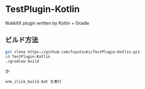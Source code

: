 # TestPlugin-Kotlin
NukkitX plugin written by Kotlin + Gradle

## ビルド方法
```bash
git clone https://github.com/fuyutsuki/TestPlugin-Kotlin.git
cd TestPlugin-Kotlin
./gradlew build
```
か
```
one_click_build.bat を実行
```